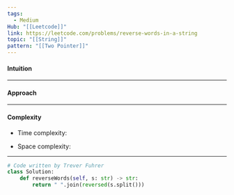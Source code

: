 ```yaml
---
tags:
  - Medium
Hub: "[[Leetcode]]"
link: https://leetcode.com/problems/reverse-words-in-a-string
topic: "[[String]]"
pattern: "[[Two Pointer]]"
---
```

#### Intuition
<!-- Describe your first thoughts on how to solve this problem. -->

--- 
#### Approach
<!-- Describe your approach to solving the problem. -->

--- 
#### Complexity
- Time complexity:
	<!-- Add your time complexity here, e.g. $$O(n)$$ -->

- Space complexity:
	<!-- Add your space complexity here, e.g. $$O(n)$$ -->

--- 
```python
# Code written by Trever Fuhrer
class Solution:
	def reverseWords(self, s: str) -> str:
		return " ".join(reversed(s.split()))
```